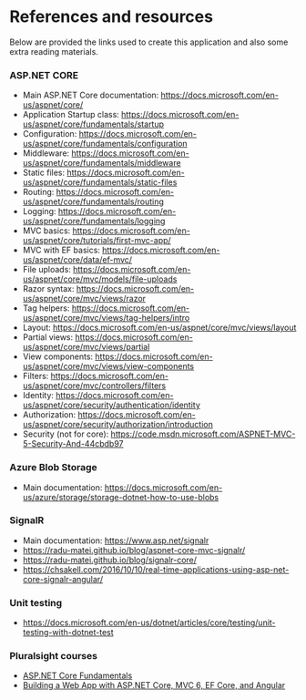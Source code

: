 # References and resources

Below are provided the links used to create this application and also some extra reading materials.

### ASP.NET CORE

- Main ASP.NET Core documentation: https://docs.microsoft.com/en-us/aspnet/core/
- Application Startup class: https://docs.microsoft.com/en-us/aspnet/core/fundamentals/startup
- Configuration: https://docs.microsoft.com/en-us/aspnet/core/fundamentals/configuration
- Middleware: https://docs.microsoft.com/en-us/aspnet/core/fundamentals/middleware
- Static files: https://docs.microsoft.com/en-us/aspnet/core/fundamentals/static-files
- Routing: https://docs.microsoft.com/en-us/aspnet/core/fundamentals/routing
- Logging: https://docs.microsoft.com/en-us/aspnet/core/fundamentals/logging
- MVC basics: https://docs.microsoft.com/en-us/aspnet/core/tutorials/first-mvc-app/
- MVC with EF basics: https://docs.microsoft.com/en-us/aspnet/core/data/ef-mvc/
- File uploads: https://docs.microsoft.com/en-us/aspnet/core/mvc/models/file-uploads
- Razor syntax: https://docs.microsoft.com/en-us/aspnet/core/mvc/views/razor
- Tag helpers: https://docs.microsoft.com/en-us/aspnet/core/mvc/views/tag-helpers/intro
- Layout: https://docs.microsoft.com/en-us/aspnet/core/mvc/views/layout
- Partial views: https://docs.microsoft.com/en-us/aspnet/core/mvc/views/partial
- View components: https://docs.microsoft.com/en-us/aspnet/core/mvc/views/view-components
- Filters: https://docs.microsoft.com/en-us/aspnet/core/mvc/controllers/filters
- Identity: https://docs.microsoft.com/en-us/aspnet/core/security/authentication/identity
- Authorization: https://docs.microsoft.com/en-us/aspnet/core/security/authorization/introduction
- Security (not for core): https://code.msdn.microsoft.com/ASPNET-MVC-5-Security-And-44cbdb97


### Azure Blob Storage
- Main documentation: https://docs.microsoft.com/en-us/azure/storage/storage-dotnet-how-to-use-blobs

### SignalR
- Main documentation: https://www.asp.net/signalr
- https://radu-matei.github.io/blog/aspnet-core-mvc-signalr/
- https://radu-matei.github.io/blog/signalr-core/
- https://chsakell.com/2016/10/10/real-time-applications-using-asp-net-core-signalr-angular/

### Unit testing
- https://docs.microsoft.com/en-us/dotnet/articles/core/testing/unit-testing-with-dotnet-test


### Pluralsight courses

- [ASP.NET Core Fundamentals](https://app.pluralsight.com/library/courses/aspdotnet-core-fundamentals/table-of-contents)
- [Building a Web App with ASP.NET Core, MVC 6, EF Core, and Angular](https://www.pluralsight.com/courses/aspdotnetcore-efcore-bootstrap-angular-web-app)